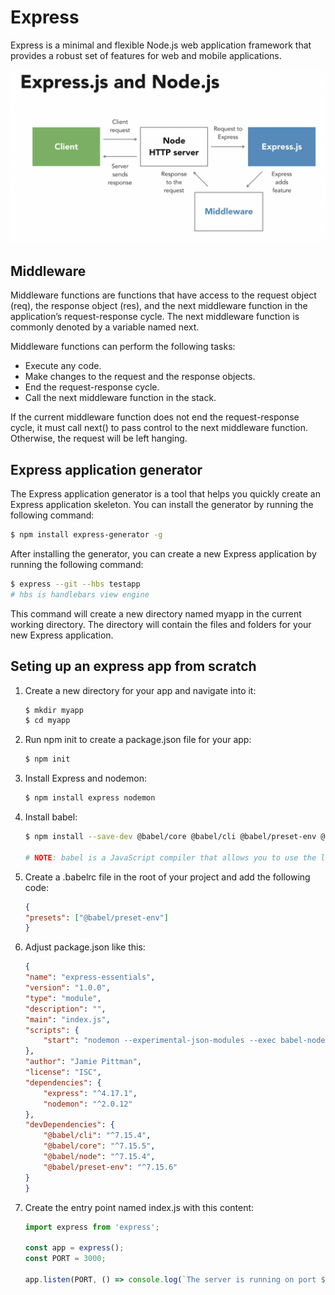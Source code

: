 # Express

Express is a minimal and flexible Node.js web application framework that provides a robust set of features for web and mobile applications.

![alt text](express-and-node.png)

## Middleware

Middleware functions are functions that have access to the request object (req), the response object (res), and the next middleware function in the application’s request-response cycle. The next middleware function is commonly denoted by a variable named next.

Middleware functions can perform the following tasks:

- Execute any code.
- Make changes to the request and the response objects.
- End the request-response cycle.
- Call the next middleware function in the stack.

If the current middleware function does not end the request-response cycle, it must call next() to pass control to the next middleware function. Otherwise, the request will be left hanging.

## Express application generator

The Express application generator is a tool that helps you quickly create an Express application skeleton. You can install the generator by running the following command:

```bash
$ npm install express-generator -g
```

After installing the generator, you can create a new Express application by running the following command:

```bash
$ express --git --hbs testapp
# hbs is handlebars view engine
```

This command will create a new directory named myapp in the current working directory. The directory will contain the files and folders for your new Express application.


## Seting up an express app from scratch

1. Create a new directory for your app and navigate into it:

    ```bash
    $ mkdir myapp
    $ cd myapp
    ```

2. Run npm init to create a package.json file for your app:

    ```bash
    $ npm init
    ```
3. Install Express and nodemon:

    ```bash
    $ npm install express nodemon
    ```

4. Install babel:

    ```bash
    $ npm install --save-dev @babel/core @babel/cli @babel/preset-env @babel/node

    # NOTE: babel is a JavaScript compiler that allows you to use the latest features of JavaScript today. 

    ```

5. Create a .babelrc file in the root of your project and add the following code:

    ```json
    {
    "presets": ["@babel/preset-env"]
    }
    ```

6. Adjust package.json like this:

    ```json
    {
    "name": "express-essentials",
    "version": "1.0.0",
    "type": "module",
    "description": "",
    "main": "index.js",
    "scripts": {
        "start": "nodemon --experimental-json-modules --exec babel-node index.js"
    },
    "author": "Jamie Pittman",
    "license": "ISC",
    "dependencies": {
        "express": "^4.17.1",
        "nodemon": "^2.0.12"
    },
    "devDependencies": {
        "@babel/cli": "^7.15.4",
        "@babel/core": "^7.15.5",
        "@babel/node": "^7.15.4",
        "@babel/preset-env": "^7.15.6"
    }
    }

    ```

7. Create the entry point named index.js with this content:

    ```javascript
    import express from 'express';

    const app = express();
    const PORT = 3000;

    app.listen(PORT, () => console.log(`The server is running on port ${PORT}`));


    ```

